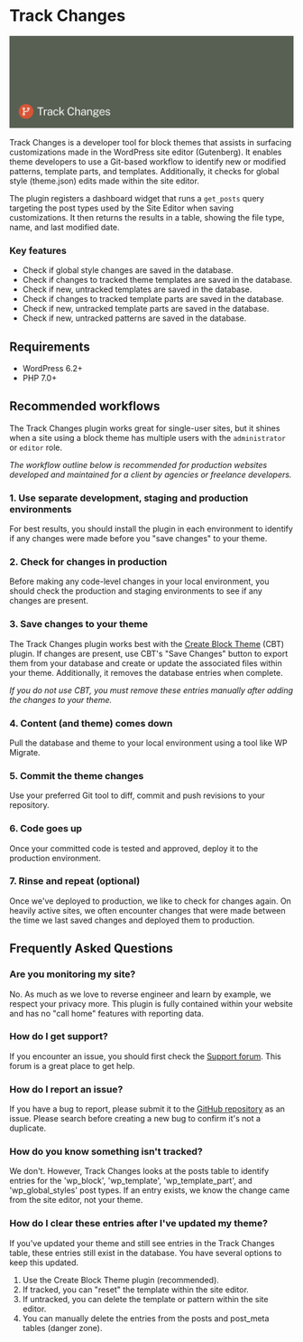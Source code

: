 # Track Changes

![Track Changes](https://github.com/unscripted/wp-track-changes/blob/main/_wordpress-org/banner-1544x500.png)

Track Changes is a developer tool for block themes that assists in surfacing customizations made in the WordPress site editor (Gutenberg). It enables theme developers to use a Git-based workflow to identify new or modified patterns, template parts, and templates. Additionally, it checks for global style (theme.json) edits made within the site editor.

The plugin registers a dashboard widget that runs a `get_posts` query targeting the post types used by the Site Editor when saving customizations. It then returns the results in a table, showing the file type, name, and last modified date.

### Key features

- Check if global style changes are saved in the database.
- Check if changes to tracked theme templates are saved in the database.
- Check if new, untracked templates are saved in the database.
- Check if changes to tracked template parts are saved in the database.
- Check if new, untracked template parts are saved in the database.
- Check if new, untracked patterns are saved in the database.

## Requirements

- WordPress 6.2+
- PHP 7.0+

## Recommended workflows

The Track Changes plugin works great for single-user sites, but it shines when a site using a block theme has multiple users with the `administrator` or `editor` role.

_The workflow outline below is recommended for production websites developed and maintained for a client by agencies or freelance developers._

### 1. Use separate development, staging and production environments

For best results, you should install the plugin in each environment to identify if any changes were made before you "save changes" to your theme.

### 2. Check for changes in production

Before making any code-level changes in your local environment, you should check the production and staging environments to see if any changes are present.

### 3. Save changes to your theme

The Track Changes plugin works best with the [Create Block Theme](https://wordpress.org/plugins/create-block-theme/) (CBT) plugin. If changes are present, use CBT's "Save Changes" button to export them from your database and create or update the associated files within your theme. Additionally, it removes the database entries when complete.

_If you do not use CBT, you must remove these entries manually after adding the changes to your theme._

### 4. Content (and theme) comes down

Pull the database and theme to your local environment using a tool like WP Migrate.

### 5. Commit the theme changes

Use your preferred Git tool to diff, commit and push revisions to your repository.

### 6. Code goes up

Once your committed code is tested and approved, deploy it to the production environment.

### 7. Rinse and repeat (optional)

Once we've deployed to production, we like to check for changes again. On heavily active sites, we often encounter changes that were made between the time we last saved changes and deployed them to production.

## Frequently Asked Questions

### Are you monitoring my site?

No. As much as we love to reverse engineer and learn by example, we respect your privacy more. This plugin is fully contained within your website and has no "call home" features with reporting data.

### How do I get support?

If you encounter an issue, you should first check the [Support forum](https://wordpress.org/support/plugin/track-changes/). This forum is a great place to get help.

### How do I report an issue?

If you have a bug to report, please submit it to the [GitHub repository](https://github.com/unscripted/wp-track-changes/issues) as an issue. Please search before creating a new bug to confirm it's not a duplicate.

### How do you know something isn't tracked?

We don't. However, Track Changes looks at the posts table to identify entries for the 'wp_block', 'wp_template', 'wp_template_part', and 'wp_global_styles' post types. If an entry exists, we know the change came from the site editor, not your theme.

### How do I clear these entries after I've updated my theme?

If you've updated your theme and still see entries in the Track Changes table, these entries still exist in the database. You have several options to keep this updated.

1. Use the Create Block Theme plugin (recommended).
2. If tracked, you can "reset" the template within the site editor.
3. If untracked, you can delete the template or pattern within the site editor.
4. You can manually delete the entries from the posts and post_meta tables (danger zone).
